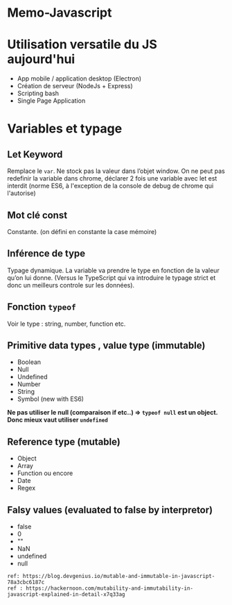 # Memo-Javascript

# Utilisation versatile du JS aujourd'hui 

* App mobile / application desktop (Electron)
* Création de serveur (NodeJs + Express)
* Scripting bash
* Single Page Application

# Variables et typage
## Let Keyword
Remplace le `var`. Ne stock pas la valeur dans l’objet window.
On ne peut pas redefinir la variable dans chrome, déclarer 2 fois une variable avec let est interdit (norme ES6, à l'exception de la console de debug de chrome qui l'autorise) 

## Mot clé const
Constante.  (on défini en constante la case mémoire)

## Inférence de type
Typage dynamique. La variable va prendre le type en fonction de la valeur qu’on lui donne. 
(Versus le TypeScript qui va introduire le typage strict et donc un meilleurs controle sur les données).

## Fonction `typeof`
Voir le type : string, number, function etc.

## Primitive data types , value type (immutable)

- Boolean
- Null
- Undefined
- Number
- String 
- Symbol (new with ES6)

**Ne pas utiliser le null (comparaison if etc..) => `typeof null` est un object. Donc mieux vaut utiliser `undefined`**

## Reference type (mutable)

- Object
- Array
- Function
ou encore
- Date
- Regex

## Falsy values (evaluated to false by interpretor)
- false 
- 0
- ""
- NaN
- undefined 
- null


```
ref: https://blog.devgenius.io/mutable-and-immutable-in-javascript-78a3cbc6187c
ref : https://hackernoon.com/mutability-and-immutability-in-javascript-explained-in-detail-x7q33ag
